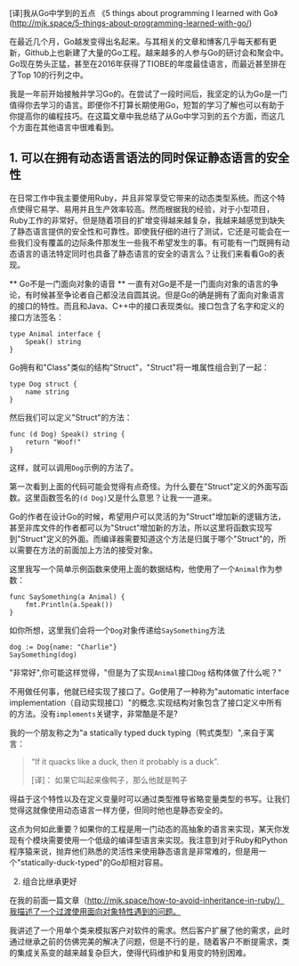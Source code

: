 [译]我从Go中学到的五点
《5 things about programming I learned with Go》(http://mjk.space/5-things-about-programming-learned-with-go/)

在最近几个月，Go越发变得出名起来。与其相关的文章和博客几乎每天都有更新，Github上也新建了大量的Go工程。越来越多的人参与Go的研讨会和聚会中。Go现在势头正猛，甚至在2016年获得了TIOBE的年度最佳语言，而最近甚至排在了Top 10的行列之中。

我是一年前开始接触并学习Go的。在尝试了一段时间后，我坚定的认为Go是一门值得你去学习的语言。即便你不打算长期使用Go，短暂的学习了解也可以有助于你提高你的编程技巧。在这篇文章中我总结了从Go中学习到的五个方面，而这几个方面在其他语言中很难看到。

## 1. 可以在拥有动态语言语法的同时保证静态语言的安全性
在日常工作中我主要使用Ruby，并且非常享受它带来的动态类型系统。而这个特点使得它易学、易用并且生产效率较高。然而根据我的经验，对于小型项目，Ruby工作的非常好。但是随着项目的扩增变得越来越复杂，我越来越感觉到缺失了静态语言提供的安全性和可靠性。即使我仔细的进行了测试，它还是可能会在一些我们没有覆盖的边际条件那发生一些我不希望发生的事。有可能有一门既拥有动态语言的语法特定同时也具备了静态语言的安全的语言么？让我们来看看Go的表现。

** Go不是一门面向对象的语音  ** 一直有对Go是不是一门面向对象的语言的争论，有时候甚至争论者自己都没法自圆其说。但是Go的确是拥有了面向对象语言的接口的特性。而且和Java、C++中的接口表现类似。接口包含了名字和定义的接口方法签名：

    type Animal interface {
        Speak() string
    }

Go拥有和"Class"类似的结构"Struct"，"Struct"将一堆属性组合到了一起：

    type Dog struct {
        name string
    }

然后我们可以定义"Struct"的方法：

    func (d Dog) Speak() string {
        return "Woof!"
    }


这样，就可以调用`Dog`示例的方法了。

第一次看到上面的代码可能会觉得有点奇怪。为什么要在"Struct"定义的外面写函数。这里函数签名的`(d Dog)`又是什么意思？让我一一道来。

Go的作者在设计Go的时候，希望用户可以灵活的为"Struct"增加新的逻辑方法，甚至非库文件的作者都可以为"Struct"增加新的方法，所以这里将函数实现写到"Struct"定义的外面。而编译器需要知道这个方法是归属于哪个"Struct"的，所以需要在方法的前面加上方法的接受对象。

这里我写一个简单示例函数来使用上面的数据结构，他使用了一个`Animal`作为参数：

    func SaySomething(a Animal) {
        fmt.Println(a.Speak())
    }

如你所想，这里我们会将一个`Dog`对象传递给`SaySomething`方法

    dog := Dog{name: "Charlie"}
    SaySomething(dog)

"非常好",你可能这样觉得，"但是为了实现`Animal`接口`Dog` 结构体做了什么呢？"

不用做任何事，他就已经实现了接口了。Go使用了一种称为"automatic interface implementation（自动实现接口）"的概念.实现结构对象包含了接口定义中所有的方法。没有`implements`关键字，非常酷是不是?

我的一个朋友称之为"a statically typed duck typing（鸭式类型）",来自于寓言：

> “If it quacks like a duck, then it probably is a duck”.
>
> [译]：
>     如果它叫起来像鸭子，那么他就是鸭子

得益于这个特性以及在定义变量时可以通过类型推导省略变量类型的书写。让我们觉得这就像使用动态语言一样方便，但同时他也是静态安全的。

这点为何如此重要？如果你的工程是用一门动态的高抽象的语言来实现，某天你发现有个模块需要使用一个低级的编译型语言来实现。我注意到对于Ruby和Python程序猿来说，抛弃他们熟悉的灵活性来使用静态语言是非常难的，但是用一个"statically-duck-typed"的Go却相对容易。

2. 组合比继承更好

在我的前面一篇文章（http://mjk.space/how-to-avoid-inheritance-in-ruby/）我描述了一个过渡使用面向对象特性遇到的问题。

我讲述了一个用单个类来模拟客户对软件的需求。然后客户扩展了他的需求，此时通过继承之前的仿佛完美的解决了问题，但是不行的是，随着客户不断提需求，类的集成关系变的越来越复杂巨大，使得代码维护和复用变的特别困难。


